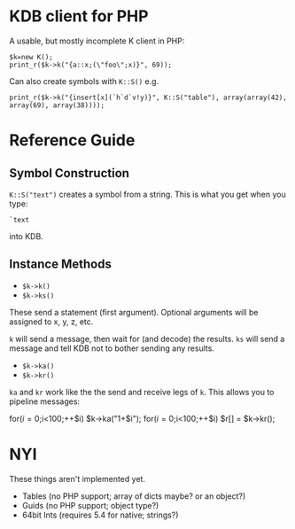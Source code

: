 # KDB client for PHP

A usable, but mostly incomplete K client in PHP:

    $k=new K();
    print_r($k->k("{a::x;(\"foo\";x)}", 69));

Can also create symbols with `K::S()` e.g.

    print_r($k->k("{insert[x](`h`d`v!y)}", K::S("table"), array(array(42), array(69), array(38))));

# Reference Guide
## Symbol Construction

`K::S("text")` creates a symbol from a string. This is what you get when you type:

    `text

into KDB.

## Instance Methods

* `$k->k()`
* `$k->ks()`

These send a statement (first argument). Optional arguments will be assigned to x, y, z, etc.

`k` will send a message, then wait for (and decode) the results.  `ks` will send a message and tell KDB
not to bother sending any results.

* `$k->ka()`
* `$k->kr()`

`ka` and `kr` work like the the send and receive legs of `k`. This allows you to pipeline messages:

   for($i=0;$i<100;++$i) $k->ka("1+$i");
   for($i=0;$i<100;++$i) $r[] = $k->kr();

# NYI

These things aren't implemented yet.

* Tables (no PHP support; array of dicts maybe? or an object?)
* Guids (no PHP support; object type?)
* 64bit Ints (requires 5.4 for native; strings?)

